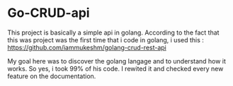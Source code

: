 # Go-CRUD-api
This project is basically a simple api in golang. According to the fact that this was project was the first time that i code in golang, i used this : https://github.com/iammukeshm/golang-crud-rest-api

My goal here was to discover the golang langage and to understand how it works. So yes, i took 99% of his code. I rewited it and checked every new feature on the documentation. 
